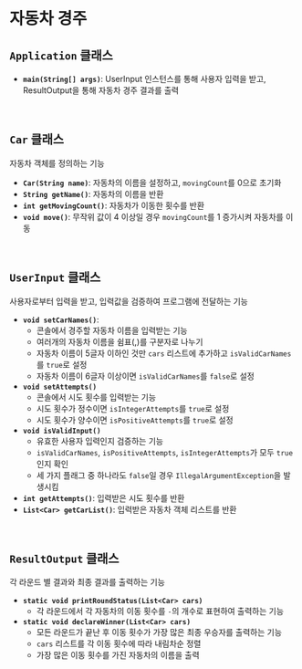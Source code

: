 # 자동차 경주

## `Application` 클래스
- **`main(String[] args)`**: UserInput 인스턴스를 통해 사용자 입력을 받고, ResultOutput을 통해 자동차 경주 결과를 출력
<br>

## `Car` 클래스
자동차 객체를 정의하는 기능

- **`Car(String name)`**: 자동차의 이름을 설정하고, `movingCount`를 0으로 초기화
- **`String getName()`**: 자동차의 이름을 반환
- **`int getMovingCount()`**: 자동차가 이동한 횟수를 반환
- **`void move()`**: 무작위 값이 4 이상일 경우 `movingCount`를 1 증가시켜 자동차를 이동
<br>

## `UserInput` 클래스
사용자로부터 입력을 받고, 입력값을 검증하여 프로그램에 전달하는 기능

- **`void setCarNames()`**: 
  - 콘솔에서 경주할 자동차 이름을 입력받는 기능
  - 여러개의 자동차 이름을 쉼표(,)를 구분자로 나누기
  - 자동차 이름이 5글자 이하인 것만 `cars` 리스트에 추가하고 `isValidCarNames`를 `true`로 설정
  - 자동차 이름이 6글자 이상이면 `isValidCarNames`를 `false`로 설정
- **`void setAttempts()`**
  - 콘솔에서 시도 횟수를 입력받는 기능 
  - 시도 횟수가 정수이면 `isIntegerAttempts`를 `true`로 설정
  - 시도 횟수가 양수이면 `isPositiveAttempts`를 `true`로 설정
- **`void isValidInput()`**
  - 유효한 사용자 입력인지 검증하는 기능
  - `isValidCarNames`, `isPositiveAttempts`, `isIntegerAttempts`가 모두 `true`인지 확인
  - 세 가지 플래그 중 하나라도 `false`일 경우 `IllegalArgumentException`을 발생시킴
- **`int getAttempts()`**: 입력받은 시도 횟수를 반환
- **`List<Car> getCarList()`**: 입력받은 자동차 객체 리스트를 반환
<br>

## `ResultOutput` 클래스
각 라운드 별 결과와 최종 결과를 출력하는 기능

- **`static void printRoundStatus(List<Car> cars)`**
  - 각 라운드에서 각 자동차의 이동 횟수를 `-`의 개수로 표현하여 출력하는 기능
- **`static void declareWinner(List<Car> cars)`**
  - 모든 라운드가 끝난 후 이동 횟수가 가장 많은 최종 우승자를 출력하는 기능
  - `cars` 리스트를 각 이동 횟수에 따라 내림차순 정렬
  - 가장 많은 이동 횟수를 가진 자동차의 이름을 출력
